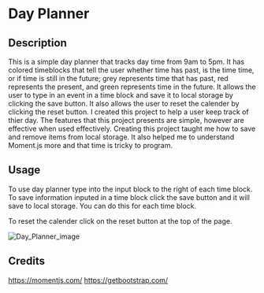 
# Day Planner

## Description
This is a simple day planner that tracks day time from 9am to 5pm. It has colored timeblocks that tell the user whether time has past, is the time time, or 
if time is still in the future; grey represents time that has past, red represents the present, and green represents time in the future. It allows the user
to type in an event in a time block and save it to local storage by clicking the save button. It also allows the user to reset the calender by clicking the
reset button.
I created this project to help a user keep track of thier day. The features that this project presents are simple, however are effective when used effectively.
Creating this project taught me how to save and remove items from local storage. It also helped me to understand Moment.js more and that time is tricky to
program.


## Usage

To use day planner type into the input block to the right of each time block. To save information inputed in a time block click the save button and it will
save to local storage. You can do this for each time block.

To reset the calender click on the reset button at the top of the page.



![Day_Planner_image](https://user-images.githubusercontent.com/88277371/163588522-b974f828-3485-43a5-bd74-4f4ad21c35cc.png)





## Credits
https://momentjs.com/
https://getbootstrap.com/
